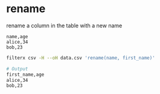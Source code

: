 # rename

rename a column in the table with a new name

```csv title="data.csv"
name,age
alice,34
bob,23
```

```bash title="Example"
filterx csv -H --oH data.csv 'rename(name, first_name)'

# Output
first_name,age
alice,34
bob,23
```
